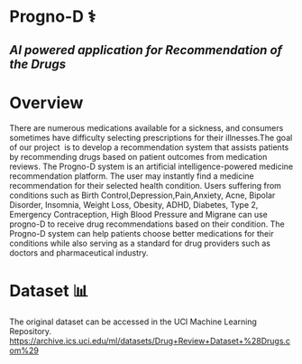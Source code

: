 # Progno-D ⚕️
## *AI powered application for Recommendation of the Drugs*

# Overview 
There are numerous medications available for a sickness, and consumers sometimes have difficulty selecting prescriptions for their illnesses.The goal of our project  is to develop a recommendation system that assists patients by recommending drugs based on patient outcomes from medication reviews.
The Progno-D system is an artificial intelligence-powered medicine recommendation platform.
The user may instantly find a medicine recommendation for their selected health condition.
Users suffering from conditions such as Birth Control,Depression,Pain,Anxiety, Acne, Bipolar Disorder, Insomnia, Weight Loss, Obesity, ADHD, Diabetes, Type 2, Emergency Contraception, High Blood Pressure and Migrane can use progno-D to receive drug recommendations based on their condition.
The Progno-D system can help patients choose better medications for their conditions while also serving as a standard for drug providers such as doctors and pharmaceutical industry.



# Dataset 📊
The original dataset can be accessed in the UCI Machine Learning Repository.
https://archive.ics.uci.edu/ml/datasets/Drug+Review+Dataset+%28Drugs.com%29
